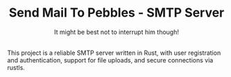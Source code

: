 <div align="center">
    <h1><b>S</b>end <b>M</b>ail <b>T</b>o <b>P</b>ebbles - SMTP Server</h1>
    It might be best not to interrupt him though!
</div>

<br>

This project is a reliable SMTP server written in Rust, with user registration and authentication, support for file uploads, and secure connections via rustls.
